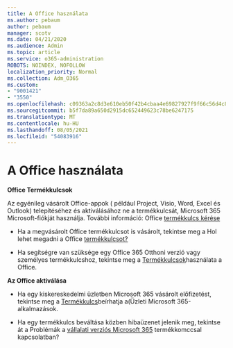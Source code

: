 ```yaml
---
title: A Office használata
ms.author: pebaum
author: pebaum
manager: scotv
ms.date: 04/21/2020
ms.audience: Admin
ms.topic: article
ms.service: o365-administration
ROBOTS: NOINDEX, NOFOLLOW
localization_priority: Normal
ms.collection: Adm_O365
ms.custom:
- "9001421"
- "3550"
ms.openlocfilehash: c09363a2c8d3e610eb50f42b4cbaa4e69827927f9f66c56d4c88b7ede3d85126
ms.sourcegitcommit: b5f7da89a650d2915dc652449623c78be6247175
ms.translationtype: MT
ms.contentlocale: hu-HU
ms.lasthandoff: 08/05/2021
ms.locfileid: "54083916"
---
```

# <a name="using-office-product-keys"></a>A Office használata

**Office Termékkulcsok**

Az egyénileg vásárolt Office-appok ( például Project, Visio, Word, Excel és Outlook) telepítéséhez és aktiválásához ne a termékkulcsát, Microsoft 365 Microsoft-fiókját használja. További információ: Office [termékkulcs kérése](https://support.office.com/article/12a5763a-d45c-4685-8c95-a44500213759?ui=en-US&rs=en-US&ad=US#bkmk_promptforpkey)

- Ha a megvásárolt Office termékkulcsot is vásárolt, tekintse meg a Hol lehet megadni a Office [termékkulcsot?](https://support.office.com/article/Where-to-enter-your-Office-product-key-0a82e5ae-739e-4b92-a6f4-2ec780c185db)

- Ha segítségre van szüksége egy Office 365 Otthoni verzió vagy személyes termékkulcshoz, tekintse meg a [Termékkulcsok](https://support.office.com/article/using-product-keys-with-office-12a5763a-d45c-4685-8c95-a44500213759)használata a Office.

**Az Office aktiválása** 

- Ha egy kiskereskedelmi üzletben Microsoft 365 vásárolt előfizetést, tekintse meg a [Termékkulcs](https://docs.microsoft.com/microsoft-365/commerce/enter-your-product-key)beírhatja a(Üzleti Microsoft 365-alkalmazások.

- Ha egy termékkulcs beváltása közben hibaüzenet jelenik meg, tekintse át a Problémák a [vállalati verziós Microsoft 365](https://docs.microsoft.com/microsoft-365/commerce/product-key-errors-and-solutions) termékkomccsal kapcsolatban?
